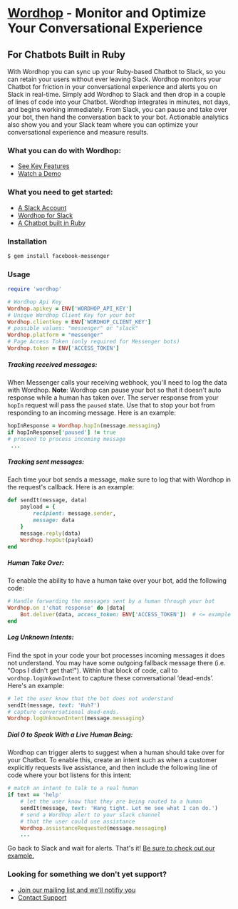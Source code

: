 # [Wordhop](https://www.wordhop.io) - Monitor and Optimize Your Conversational Experience
## For Chatbots Built in Ruby

With Wordhop you can sync up your Ruby-based Chatbot to Slack, so you can retain your users without ever leaving Slack.  Wordhop monitors your Chatbot for friction in your conversational experience and alerts you on Slack in real-time. Simply add Wordhop to Slack and then drop in a couple of lines of code into your Chatbot.  Wordhop integrates in minutes, not days, and begins working immediately.  From Slack, you can pause and take over your bot, then hand the conversation back to your bot.  Actionable analytics also show you and your Slack team where you can optimize your conversational experience and measure results. 

### What you can do with Wordhop:
* [See Key Features](https://developer.wordhop.io)
* [Watch a Demo](https://www.youtube.com/watch?v=TAcwr3s9l4o)

### What you need to get started:
* [A Slack Account](http://www.slack.com)
* [Wordhop for Slack](https://slack.com/oauth/authorize?scope=users:read,users:read.email,commands,chat:write:bot,channels:read,channels:write,bot&client_id=23850726983.39760486257)
* [A Chatbot built in Ruby](https://github.com/hyperoslo/facebook-messenger)

### Installation

```bash
$ gem install facebook-messenger
```


### Usage

```ruby
require 'wordhop'

# Wordhop Api Key
Wordhop.apikey = ENV['WORDHOP_API_KEY']
# Unique Wordhop Client Key for your bot
Wordhop.clientkey = ENV['WORDHOP_CLIENT_KEY']
# possible values: "messenger" or "slack"
Wordhop.platform = "messenger" 
# Page Access Token (only required for Messenger bots)
Wordhop.token = ENV['ACCESS_TOKEN']
```

##### Tracking received messages:

When Messenger calls your receiving webhook, you'll need to log the data with Wordhop. 
__Note__: Wordhop can pause your bot so that it doesn't auto response while a human has taken over. The server response from your `hopIn` request will pass the `paused` state. Use that to stop your bot from responding to an incoming message. Here is an example:

```ruby
hopInResponse = Wordhop.hopIn(message.messaging)
if hopInResponse['paused'] != true
# proceed to process incoming message
 ...
```

##### Tracking sent messages:

Each time your bot sends a message, make sure to log that with Wordhop in the request's callback. Here is an example:
```ruby
def sendIt(message, data)
    payload = {
        recipient: message.sender,
        message: data
    }
    message.reply(data)
    Wordhop.hopOut(payload)
end
```

##### Human Take Over:

To enable the ability to have a human take over your bot, add the following code:

```ruby
# Handle forwarding the messages sent by a human through your bot
Wordhop.on :'chat response' do |data|
    Bot.deliver(data, access_token: ENV['ACCESS_TOKEN'])  # <= example of bot sending message
end
```
##### Log Unknown Intents:

Find the spot in your code your bot processes incoming messages it does not understand. You may have some outgoing fallback message there (i.e. "Oops I didn't get that!"). Within that block of code, call to `wordhop.logUnkownIntent` to capture these conversational ‘dead-ends’. Here's an example:

```ruby
# let the user know that the bot does not understand
sendIt(message, text: 'Huh?')
# capture conversational dead-ends.
Wordhop.logUnknownIntent(message.messaging)
```
##### Dial 0 to Speak With a Live Human Being:

Wordhop can trigger alerts to suggest when a human should take over for your Chatbot. To enable this, create an intent such as when a customer explicitly requests live assistance, and then include the following line of code where your bot listens for this intent:

```ruby
# match an intent to talk to a real human
if text == 'help'
    # let the user know that they are being routed to a human
    sendIt(message, text: 'Hang tight. Let me see what I can do.')
    # send a Wordhop alert to your slack channel
    # that the user could use assistance
    Wordhop.assistanceRequested(message.messaging)
    ...
```

Go back to Slack and wait for alerts. That's it! 
[Be sure to check out our example.](examples/messenger/README.md)


### Looking for something we don't yet support?  
* [Join our mailing list and we'll notifiy you](https://www.wordhop.io/contact.html)
* [Contact Support](mailto:support@wordhop.io)
